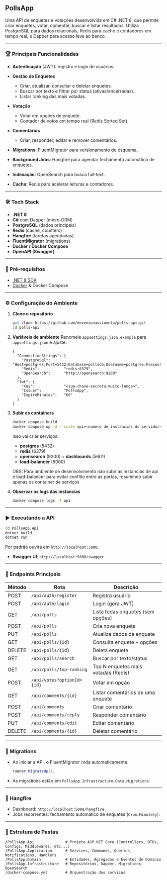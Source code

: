 ﻿## PollsApp

Uma API de enquetes e votações desenvolvida em C# .NET 8, que permite criar enquetes, votar, comentar, buscar e listar resultados. Utiliza PostgreSQL para dados relacionais, Redis para cache e contadores em tempo real, e Dapper para acesso leve ao banco.

---

### 🏆 Principais Funcionalidades

* **Autenticação** (JWT): registro e login de usuários.
* **Gestão de Enquetes**

  * Criar, atualizar, consultar e deletar enquetes.
  * Buscar por texto e filtrar por status (ativas/encerradas).
  * Listar ranking das mais votadas.
* **Votação**

  * Votar em opções de enquete.
  * Contador de votos em tempo real (Redis Sorted Set).
* **Comentários**

  * Criar, responder, editar e remover comentários.
* **Migrations**: FluentMigrator para versionamento de esquema.
* **Background Jobs**: Hangfire para agendar fechamento automático de enquetes.
* **Indexação**: OpenSearch para busca full‑text.
* **Cache**: Redis para acelerar leituras e contadores.

---

### 🛠️ Tech Stack

* **.NET 8**
* **C#** com Dapper (micro‑ORM)
* **PostgreSQL** (dados principais)
* **Redis** (cache, counters)
* **Hangfire** (tarefas agendadas)
* **FluentMigrator** (migrations)
* **Docker / Docker Compose**
* **OpenAPI (Swagger)**

---

### 🚀 Pré‑requisitos

* [.NET 8 SDK](https://dotnet.microsoft.com/download)
* [Docker](https://www.docker.com/get-started) & Docker Compose

---

### ⚙️ Configuração do Ambiente

1. **Clone o repositório**

   ```bash
   git clone https://github.com/devenzonascimento/polls-api.git
   cd polls-api
   ```

2. **Variáveis de ambiente**
   Renomeie `appsettings.json.example` para `appsettings.json` e ajuste:

   ```jsonc
   {
     "ConnectionStrings": {
       "PostgreSql":      "Host=postgres;Port=5432;Database=pollsdb;Username=postgres;Password=postgres",
       "Redis":           "redis:6379",
       "OpenSearch":      "http://opensearch:9200"
     },
     "Jwt": {
       "Key":             "<sua-chave-secreta-muito-longa>",
       "Issuer":          "PollsApp",
       "ExpireMinutes":   "60"
     }
   }
   ```

3. **Subir os containers**

   ```bash
   docker compose build
   docker compose up -d --scale api=<numero de instancias do servidor>
   ```

   Isso vai criar serviços:

   * **postgres** (5432)
   * **redis** (6379)
   * **opensearch** (9200) + **dashboards** (5601)
   * **load-balancer** (5000)

   OBS: Para ambiente de desenvolvimento não subir as instancias de api e load-balancer
   para evitar conflito entre as portas, resumindo subir apenas os container de serviços

4. **Observar os logs das instancias**

   ```bash
   docker compose logs -f api
   ```   

---

### ▶️ Executando a API

```bash
cd PollsApp.Api
dotnet build
dotnet run
```

Por padrão ouvirá em `http://localhost:5000`.

* **Swagger UI**: `http://localhost:5000/swagger`

---

### 📑 Endpoints Principais

| Método | Rota                       | Descrição                           |
| ------ | -------------------------- | ----------------------------------- |
| POST   | `/api/auth/register`       | Registra usuário                    |
| POST   | `/api/auth/login`          | Login (gera JWT)                    |
| GET    | `/api/polls`               | Lista todas enquetes (sem opções)   |
| POST   | `/api/polls`               | Cria nova enquete                   |
| PUT    | `/api/polls`               | Atualiza dados da enquete           |
| GET    | `/api/polls/{id}`          | Consulta enquete + opções           |
| DELETE | `/api/polls/{id}`          | Deleta enquete                      |
| GET    | `/api/polls/search`        | Buscar por texto/status             |
| GET    | `/api/polls/top-ranking`   | Top N enquetes mais votadas (Redis) |
| POST   | `/api/votes?optionId={id}` | Votar em opção                      |
| GET    | `/api/comments/{id}`       | Listar comentários de uma enquete   |
| POST   | `/api/comments`            | Criar comentário                    |
| POST   | `/api/comments/reply`      | Responder comentário                |
| PUT    | `/api/comments/edit`       | Editar comentário                   |
| DELETE | `/api/comments/{id}`       | Deletar comentário                  |

---

### 🔄 Migrations

* Ao iniciar a API, o FluentMigrator roda automaticamente:

  ```csharp
  runner.MigrateUp();
  ```

* As migrations estão em
  `PollsApp.Infrastructure.Data.Migrations`

---

### 🔧 Hangfire

* Dashboard: `http://localhost:5000/hangfire`
* Jobs recorrentes: fechamento automático de enquetes (`Cron.Minutely`).

---

### 📂 Estrutura de Pastas

```
/PollsApp.Api              # Projeto ASP.NET Core (Controllers, DTOs, Configs, Middlewares, etc...)
/PollsApp.Application      # Services, Commands, Queries, Notifications, Handlers
/PollsApp.Domain           # Entidades, Agregados e Eventos de Domínio
/PollsApp.Infrastructure   # Repositórios, Dapper, Migrations, OpenSearch
/docker-compose.yml        # Orquestração dos serviços
```
